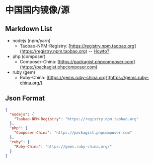 # 中国国内镜像/源

## Markdown List
* nodejs (npm/yarn)
  * Taobao-NPM-Registry: [https://registry.npm.taobao.org](https://registry.npm.taobao.org) -- [Howto?](https://c4ys.com/archives/844)
* php (composer)
  * Composer-China: [https://packagist.phpcomposer.com](https://packagist.phpcomposer.com)
* ruby (gem)
  * Ruby-China: [https://gems.ruby-china.org/](https://gems.ruby-china.org/)
  
## Json Format
```json
{
  "nodejs": {
    "Taobao-NPM-Registry": "https://registry.npm.taobao.org"
  },
  "php": {
    "Composer-China": "https://packagist.phpcomposer.com"
  },
  "ruby": {
    "Ruby-China": "https://gems.ruby-china.org/"
  }
}
```
